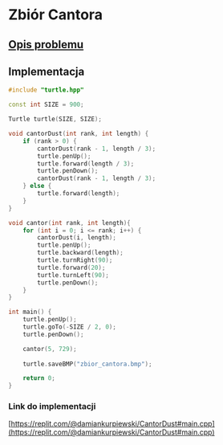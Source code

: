 # Zbiór Cantora

## [Opis problemu](../../../../algorithms/fractals/cantor-dust.md)

## Implementacja

```cpp linenums="1"
#include "turtle.hpp"

const int SIZE = 900;

Turtle turtle(SIZE, SIZE);

void cantorDust(int rank, int length) {
    if (rank > 0) {
        cantorDust(rank - 1, length / 3);
        turtle.penUp();
        turtle.forward(length / 3);
        turtle.penDown();
        cantorDust(rank - 1, length / 3);
    } else {
        turtle.forward(length);
    }
}

void cantor(int rank, int length){
    for (int i = 0; i <= rank; i++) {
        cantorDust(i, length);
        turtle.penUp();
        turtle.backward(length);
        turtle.turnRight(90);
        turtle.forward(20);
        turtle.turnLeft(90);
        turtle.penDown();
    }
}

int main() {
    turtle.penUp();
    turtle.goTo(-SIZE / 2, 0);
    turtle.penDown();

    cantor(5, 729);
    
    turtle.saveBMP("zbior_cantora.bmp");

    return 0;
} 
```

### Link do implementacji

[https://replit.com/@damiankurpiewski/CantorDust#main.cpp](https://replit.com/@damiankurpiewski/CantorDust#main.cpp)
